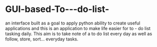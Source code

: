 # GUI-based-To---do-list-
an interface built as a goal to apply python ability to create useful applications and this is an application to make life easier for to - do list tasking daily. This aim is to take note of a to do list every day as well as follow, store, sort… everyday tasks.
